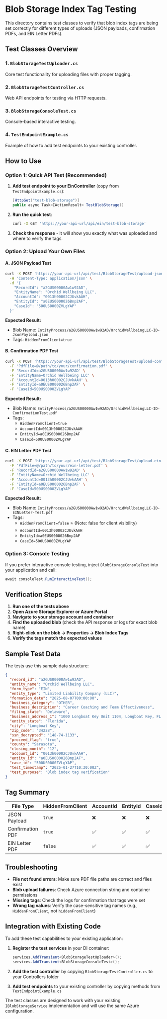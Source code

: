 # Blob Storage Index Tag Testing

This directory contains test classes to verify that blob index tags are being set correctly for different types of uploads (JSON payloads, confirmation PDFs, and EIN Letter PDFs).

## Test Classes Overview

### 1. `BlobStorageTestUploader.cs`
Core test functionality for uploading files with proper tagging.

### 2. `BlobStorageTestController.cs`
Web API endpoints for testing via HTTP requests.

### 3. `BlobStorageConsoleTest.cs`
Console-based interactive testing.

### 4. `TestEndpointExample.cs`
Example of how to add test endpoints to your existing controller.

## How to Use

### Option 1: Quick API Test (Recommended)

1. **Add test endpoint to your EinController** (copy from `TestEndpointExample.cs`):
   ```csharp
   [HttpGet("test-blob-storage")]
   public async Task<IActionResult> TestBlobStorage()
   ```

2. **Run the quick test**:
   ```bash
   curl -X GET 'https://your-api-url/api/ein/test-blob-storage'
   ```

3. **Check the response** - it will show you exactly what was uploaded and where to verify the tags.

### Option 2: Upload Your Own Files

#### A. JSON Payload Test
```bash
curl -X POST 'https://your-api-url/api/test/BlobStorageTest/upload-json-payload' \
  -H 'Content-Type: application/json' \
  -d '{
    "RecordId": "a2GUS00000Aw1w92AD",
    "EntityName": "Orchid Wellbeing LLC",
    "AccountId": "0013h00002CJUvkAAH",
    "EntityId": "a0EUS0000026Bnp2AF",
    "CaseId": "500US0000ZVLgYAP"
  }'
```

**Expected Result:**
- Blob Name: `EntityProcess/a2GUS00000Aw1w92AD/OrchidWellbeingLLC-ID-JsonPayload.json`
- Tags: `HiddenFromClient=true`

#### B. Confirmation PDF Test
```bash
curl -X POST 'https://your-api-url/api/test/BlobStorageTest/upload-confirmation-pdf' \
  -F 'PdfFile=@/path/to/your/confirmation.pdf' \
  -F 'RecordId=a2GUS00000Aw1w92AD' \
  -F 'EntityName=Orchid Wellbeing LLC' \
  -F 'AccountId=0013h00002CJUvkAAH' \
  -F 'EntityId=a0EUS0000026Bnp2AF' \
  -F 'CaseId=500US0000ZVLgYAP'
```

**Expected Result:**
- Blob Name: `EntityProcess/a2GUS00000Aw1w92AD/OrchidWellbeingLLC-ID-ConfirmationTest.pdf`
- Tags: 
  - `HiddenFromClient=true`
  - `AccountId=0013h00002CJUvkAAH`
  - `EntityId=a0EUS0000026Bnp2AF`
  - `CaseId=500US0000ZVLgYAP`

#### C. EIN Letter PDF Test
```bash
curl -X POST 'https://your-api-url/api/test/BlobStorageTest/upload-ein-letter-pdf' \
  -F 'PdfFile=@/path/to/your/ein-letter.pdf' \
  -F 'RecordId=a2GUS00000Aw1w92AD' \
  -F 'EntityName=Orchid Wellbeing LLC' \
  -F 'AccountId=0013h00002CJUvkAAH' \
  -F 'EntityId=a0EUS0000026Bnp2AF' \
  -F 'CaseId=500US0000ZVLgYAP'
```

**Expected Result:**
- Blob Name: `EntityProcess/a2GUS00000Aw1w92AD/OrchidWellbeingLLC-ID-EINLetter-Test.pdf`
- Tags: 
  - `HiddenFromClient=false` ⭐ (Note: false for client visibility)
  - `AccountId=0013h00002CJUvkAAH`
  - `EntityId=a0EUS0000026Bnp2AF`
  - `CaseId=500US0000ZVLgYAP`

### Option 3: Console Testing

If you prefer interactive console testing, inject `BlobStorageConsoleTest` into your application and call:
```csharp
await consoleTest.RunInteractiveTest();
```

## Verification Steps

1. **Run one of the tests above**
2. **Open Azure Storage Explorer or Azure Portal**
3. **Navigate to your storage account and container**
4. **Find the uploaded blob** (check the API response or logs for exact blob name)
5. **Right-click on the blob → Properties → Blob Index Tags**
6. **Verify the tags match the expected values**

## Sample Test Data

The tests use this sample data structure:
```json
{
  "record_id": "a2GUS00000Aw1w92AD",
  "entity_name": "Orchid Wellbeing LLC",
  "form_type": "EIN",
  "entity_type": "Limited Liability Company (LLC)",
  "formation_date": "2025-08-07T00:00:00",
  "business_category": "OTHER",
  "business_description": "Career Coaching and Team Effectiveness",
  "filing_state": "Delaware",
  "business_address_1": "1000 Longboat Key Unit 1104, Longboat Key, FL 34228",
  "entity_state": "Florida",
  "city": "Longboat Key",
  "zip_code": "34228",
  "ssn_decrypted": "148-74-1133",
  "proceed_flag": "true",
  "county": "Sarasota",
  "closing_month": "12",
  "account_id": "0013h00002CJUvkAAH",
  "entity_id": "a0EUS0000026Bnp2AF",
  "case_id": "500US0000ZVLgYAP",
  "test_timestamp": "2025-01-27T10:30:00Z",
  "test_purpose": "Blob index tag verification"
}
```

## Tag Summary

| File Type | HiddenFromClient | AccountId | EntityId | CaseId |
|-----------|------------------|-----------|----------|--------|
| JSON Payload | `true` | ❌ | ❌ | ❌ |
| Confirmation PDF | `true` | ✅ | ✅ | ✅ |
| EIN Letter PDF | `false` | ✅ | ✅ | ✅ |

## Troubleshooting

- **File not found errors**: Make sure PDF file paths are correct and files exist
- **Blob upload failures**: Check Azure connection string and container permissions
- **Missing tags**: Check the logs for confirmation that tags were set
- **Wrong tag values**: Verify the case-sensitive tag names (e.g., `HiddenFromClient`, not `hiddenFromClient`)

## Integration with Existing Code

To add these test capabilities to your existing application:

1. **Register the test services** in your DI container:
   ```csharp
   services.AddTransient<BlobStorageTestUploader>();
   services.AddTransient<BlobStorageConsoleTest>();
   ```

2. **Add the test controller** by copying `BlobStorageTestController.cs` to your Controllers folder

3. **Add test endpoints** to your existing controller by copying methods from `TestEndpointExample.cs`

The test classes are designed to work with your existing `IBlobStorageService` implementation and will use the same Azure configuration.



